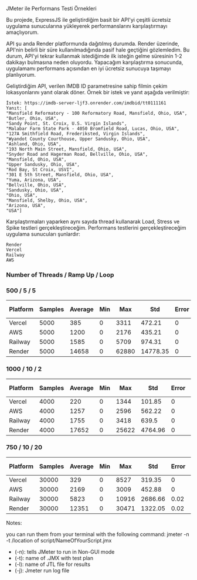 


JMeter ile Performans Testi Örnekleri

Bu projede, ExpressJS ile geliştirdiğim basit bir API'yi çeşitli ücretsiz uygulama sunucularına yükleyerek performanslarını karşılaştırmayı amaçlıyorum.

API şu anda Render platformunda dağıtılmış durumda. Render üzerinde, API'nin belirli bir süre kullanılmadığında pasif hale geçtiğini gözlemledim. Bu durum, API'yi tekrar kullanmak istediğimde ilk isteğin gelme süresinin 1-2 dakikayı bulmasına neden oluyordu. Yapacağım karşılaştırma sonucunda, uygulamamı performans açısından en iyi ücretsiz sunucuya taşımayı planlıyorum.

Geliştirdiğim API, verilen IMDB ID parametresine sahip filmin çekim lokasyonlarını yanıt olarak döner. Örnek bir istek ve yanıt aşağıda verilmiştir:

    İstek: https://imdb-server-ljf3.onrender.com/imdbid/tt0111161
    Yanıt: [
    "Mansfield Reformatory - 100 Reformatory Road, Mansfield, Ohio, USA",
    "Butler, Ohio, USA",
    "Sandy Point, St. Croix, U.S. Virgin Islands",
    "Malabar Farm State Park - 4050 Bromfield Road, Lucas, Ohio, USA",
    "127A Smithfield Road, Frederiksted, Virgin Islands",
    "Wyandot County Courthouse, Upper Sandusky, Ohio, USA",
    "Ashland, Ohio, USA",
    "193 North Main Street, Mansfield, Ohio, USA",
    "Snyder Road and Hagerman Road, Bellville, Ohio, USA",
    "Mansfield, Ohio, USA",
    "Upper Sandusky, Ohio, USA",
    "Rod Bay, St Croix, USVI",
    "301 E 5th Street, Mansfield, Ohio, USA",
    "Yuma, Arizona, USA",
    "Bellville, Ohio, USA",
    "Sandusky, Ohio, USA",
    "Ohio, USA",
    "Mansfield, Shelby, Ohio, USA",
    "Arizona, USA",
    "USA"]


Karşılaştırmaları yaparken aynı sayıda thread kullanarak Load, Stress ve Spike testleri gerçekleştireceğim. Performans testlerini gerçekleştireceğim uygulama sunucuları şunlardır:

    Render
    Vercel
    Railway
    AWS

    
### Number of Threads / Ramp Up / Loop 
###  500 / 5 / 5
| Platform|Samples|Average|Min|Max|Std|Error|Throughput|Total Sec |
|---|---|---|---|---|---|---|---|---|
| Vercel  |   5000   | 385  |  0 | 3311  | 472.21  |  0 | 521.5  | 9|
| AWS     |  5000    | 1200 | 0  | 2176  |  435.21 |  0 | 303.3  | 16|
| Railway |   5000   |1585|0|5709|974.31|0|228.1| 21|
| Render  |  5000    |14658|0|62880|14778.35|0|33.1|150|

### 1000 / 10 / 2
| Platform|Samples|Average|Min|Max|Std|Error|Throughput|Total Sec |
|---|---|---|---|---|---|---|---|---|
| Vercel  |   4000   | 220  |  0 | 1344  | 101.85  |  0 | 370| 11|
| AWS     |  4000    | 1257 | 0  | 2596  |  562.22 |  0 | 277.7  | 14|
| Railway |   4000   |1755|0|3418|639.5|0|227.8| 17|
| Render  |  4000    |17652|0|25622|4764.96|0|49.6|81|

### 750 / 10 / 20
| Platform|Samples|Average|Min|Max|Std|Error|Throughput|Total Sec |
|---|---|---|---|---|---|---|---|---|
| Vercel  |   30000   | 329  |  0 | 8527  | 319.35  |  0 | 992.6| 30|
| AWS     |  30000    | 2169 | 0  | 3009  |  452.88 |  0 | 311.4  | 96|
| Railway |   30000   |5823|0|10916|2686.66|0.02|116.4| 258|
| Render  |  30000    |12351|0|30471|1322.05|0.02|59.6|503|









Notes:


you can run them from your terminal with the following command: jmeter -n -t /location of script/NameOfYourScript.jmx 

 -   (-n): tells JMeter to run in Non-GUI mode
 -   (-t): name of .JMX with test plan
 -   (-l): name of JTL file for results
 -   (-j): Jmeter run log file
